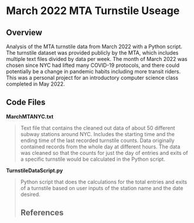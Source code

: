 # March 2022 MTA Turnstile Useage
## Overview
Analysis of the MTA turnstile data from March 2022 with a Python script. The turnstile dataset was provided publicly by the MTA, which includes multiple text files divided by data per week. The month of March 2022 was chosen since NYC had lifted many COVID-19 protocols, and there could potentially be a change in pandemic habits including more transit riders. This was a personal project for an introductory computer science class completed in May 2022.
## Code Files
**MarchMTANYC.txt** 
> Text file that contains the cleaned out data of about 50 different subway stations around NYC. Includes the starting time and the ending time of the last recorded turnstile counts. Data originally contained records from the whole day at different hours. The data was cleaned so that the counts for just the day of entries and exits of a specific turnstile would be calculated in the Python script.
> 
**TurnstileDataScript.py**
> Python script that does the calculations for the total entries and exits of a turnstile based on user inputs of the station name and the date desired.
>
> ## References
